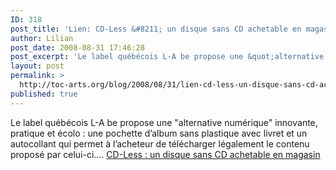 ```yaml
---
ID: 318
post_title: 'Lien: CD-Less &#8211; un disque sans CD achetable en magasin'
author: Lilian
post_date: 2008-08-31 17:46:28
post_excerpt: 'Le label québécois L-A be propose une &quot;alternative numérique&quot; innovante, pratique et écolo : une pochette d’album sans plastique avec livret et un autocollant qui permet à l’acheteur de télécharger légalement le contenu proposé par celui-ci.'
layout: post
permalink: >
  http://toc-arts.org/blog/2008/08/31/lien-cd-less-un-disque-sans-cd-achetable-en-magasin/
published: true
---
```

Le label québécois L-A be propose une "alternative numérique" innovante, pratique et écolo : une pochette d’album sans plastique avec livret et un autocollant qui permet à l’acheteur de télécharger légalement le contenu proposé par celui-ci.... [CD-Less : un disque sans CD achetable en magasin][1]

 [1]: http://www.irma.asso.fr/CD-Less-un-disque-sans-CD?xtor=EPR-22